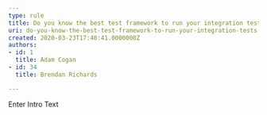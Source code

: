 ```yaml
---
type: rule
title: Do you know the best test framework to run your integration tests?
uri: do-you-know-the-best-test-framework-to-run-your-integration-tests
created: 2020-03-23T17:48:41.0000000Z
authors:
- id: 1
  title: Adam Cogan
- id: 34
  title: Brendan Richards

---
```




<span class='intro'> Enter Intro Text </span>




